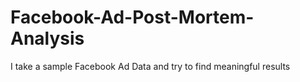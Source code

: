 # Facebook-Ad-Post-Mortem-Analysis
 I take a sample Facebook Ad Data and try to find meaningful results
